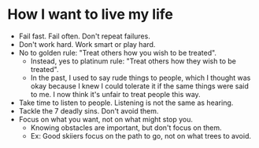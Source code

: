 # How I want to live my life

- Fail fast. Fail often. Don't repeat failures.
- Don't work hard. Work smart or play hard.
- No to golden rule: "Treat others how you wish to be treated". 
  - Instead, yes to platinum rule: "Treat others how they wish to be treated".
  - In the past, I used to say rude things to people, which I thought was okay because I knew I could tolerate it if the same things were said to me. I now think it's unfair to treat people this way.
- Take time to listen to people. Listening is not the same as hearing.
- Tackle the 7 deadly sins. Don't avoid them.
- Focus on what you want, not on what might stop you.
  - Knowing obstacles are important, but don't focus on them.
  - Ex: Good skiiers focus on the path to go, not on what trees to avoid.


